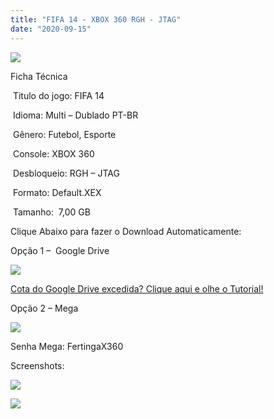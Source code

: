 ```yaml
---
title: "FIFA 14 - XBOX 360 RGH - JTAG"
date: "2020-09-15"
---
```


![](https://1.bp.blogspot.com/-nmvzXbFUXKc/X2AqAr6Lb7I/AAAAAAAAPNA/2KxtzBYexR4rvuSPAbmrFnyPVmYdpOgAQCLcBGAsYHQ/s320/A241-1.jpg)

Ficha Técnica

 Titulo do jogo: FIFA 14

 Idioma: Multi – Dublado PT-BR

 Gênero: Futebol, Esporte

 Console: XBOX 360

 Desbloqueio: RGH – JTAG

 Formato: Default.XEX

 Tamanho:  7,00 GB

Clique Abaixo para fazer o Download Automaticamente:

Opção 1 –  Google Drive

[![](https://1.bp.blogspot.com/-4SUqXRoRWc0/XtsW72LDzrI/AAAAAAAAKHM/qo1oDro7CI03qjIvaVCl6yKZ3v_F_JvBwCK4BGAsYHg/APRENDA-Recupdsdasdasdaerado.png)](https://zee.gl/tFIyanu)

[Cota do Google Drive excedida? Clique aqui e olhe o Tutorial!](https://ultragames-torrents.blogspot.com/2020/06/burlar-cota-do-google-drive.html) 

Opção 2 – Mega

[![](https://1.bp.blogspot.com/-fysMBE_30yA/XtsW8rOzeTI/AAAAAAAAKHQ/yEg2otqCtcAfsWIP0xI63y3c0eWdDVksQCK4BGAsYHg/MEGA.png)](https://zee.gl/RL23nJV)

Senha Mega: FertingaX360

Screenshots:

[![](https://1.bp.blogspot.com/-HR4X4TKrwYI/X2AqANLfOtI/AAAAAAAAPM8/KM4dC6dOwqYkkbVerLT2F4JB5hRm8ov6QCLcBGAsYHQ/w500-h281/maxresdefault.jpg)](https://1.bp.blogspot.com/-HR4X4TKrwYI/X2AqANLfOtI/AAAAAAAAPM8/KM4dC6dOwqYkkbVerLT2F4JB5hRm8ov6QCLcBGAsYHQ/s1280/maxresdefault.jpg)

[![](https://1.bp.blogspot.com/-FCy0qgAtofU/X2AqAlAdgQI/AAAAAAAAPNE/t4AOymjYgnQVil_fF962kJwtG9Uj6IBIACLcBGAsYHQ/w500-h281/maxresdefault{40dcdfd0a3f176073d713beaee4fcd56db243ec708877a2e730ba987ecd6f1ab}2B{40dcdfd0a3f176073d713beaee4fcd56db243ec708877a2e730ba987ecd6f1ab}25281{40dcdfd0a3f176073d713beaee4fcd56db243ec708877a2e730ba987ecd6f1ab}2529.jpg)](https://1.bp.blogspot.com/-FCy0qgAtofU/X2AqAlAdgQI/AAAAAAAAPNE/t4AOymjYgnQVil_fF962kJwtG9Uj6IBIACLcBGAsYHQ/s1280/maxresdefault{40dcdfd0a3f176073d713beaee4fcd56db243ec708877a2e730ba987ecd6f1ab}2B{40dcdfd0a3f176073d713beaee4fcd56db243ec708877a2e730ba987ecd6f1ab}25281{40dcdfd0a3f176073d713beaee4fcd56db243ec708877a2e730ba987ecd6f1ab}2529.jpg)
